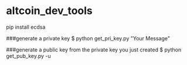 # altcoin_dev_tools
pip install ecdsa

###generate a private key
$ python get_pri_key.py "Your Message"

###generate a public key from the private key you just created
$ python get_pub_key.py -u <privatekey>

